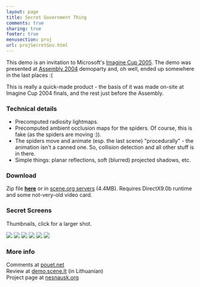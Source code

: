 ```yaml
---
layout: page
title: Secret Government Thing
comments: true
sharing: true
footer: true
menusection: proj
url: projSecretGov.html
---
```


<p>
This demo is an invitation to Microsoft's <a href='http://www.imaginecup.com'>Imagine Cup 2005</a>. The demo was presented at
<a href="http://www.assembly.org">Assembly 2004</a> demoparty and, oh well, ended up somewhere in the last places :(
</p>
<p>
This is really a quick-made product - the basis of it was made on-site at Imagine Cup 2004 finals, and the rest just before the Assembly.
</p>

<H3>Technical details</H3>
<ul>
	<li>Precomputed radiosity lightmaps.</li>
	<li>Precomputed ambient occlusion maps for the spiders. Of course, this is fake (as the spiders are moving :)).</li>
	<li>The spiders move and animate (esp. the last scene) "procedurally" - the animation isn't a canned one. So, collision detection and all other stuff is in there.</li>
	<li>Simple things: planar reflections, soft (blurred) projected shadows, etc.</li>
</ul>


<H3>Download</H3>
<p>
Zip file <a href="http://nesnausk.org/files/nesnausk!-secret_government_thing.zip"><strong>here</strong></a> or in
<a href="http://www.scene.org/file.php?file=/parties/2004/assembly04/demo/secret_government_thing_by_nesnausk_.zip&fileinfo">scene.org servers</a> (4.4MB). Requires DirectX9.0b runtime and some not-very-old video card.
</p>

<H3>Secret Screens</H3>
<p>
Thumbnails, click for a larger shot.
</p>
<a href="img/secretgov_00.jpg"><img src="img/tn/secretgov_00.jpg"></a>
<a href="img/secretgov_02.jpg"><img src="img/tn/secretgov_02.jpg"></a>
<a href="img/secretgov_03.jpg"><img src="img/tn/secretgov_03.jpg"></a>
<a href="img/secretgov_06.jpg"><img src="img/tn/secretgov_06.jpg"></a>
<a href="img/secretgov_07.jpg"><img src="img/tn/secretgov_07.jpg"></a>
<a href="img/secretgov_08.jpg"><img src="img/tn/secretgov_08.jpg"></a>

<h3>More info</h3>
<p>
Comments at <a href="http://www.pouet.net/prod.php?which=13045">pouet.net</a><br>
Review at <a href="http://nesnausk.org/demoscene/Apzvalgos.php?id=85">demo.scene.lt</a> (in Lithuanian)<br>
Project page at <a href="http://www.nesnausk.org/project.php?project=13">nesnausk.org</a>
</p>
